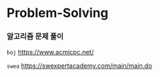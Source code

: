 # Problem-Solving
### 알고리즘 문제 풀이

```boj``` https://www.acmicpc.net/

```swea``` https://swexpertacademy.com/main/main.do
